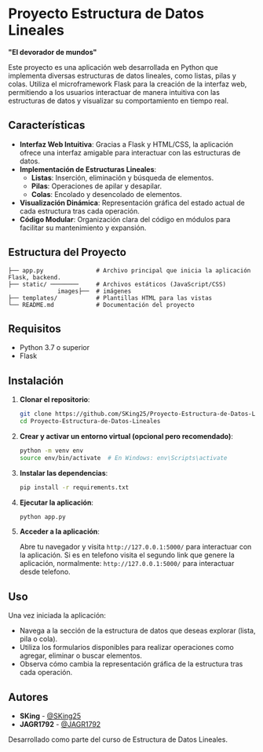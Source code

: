 # Proyecto Estructura de Datos Lineales

**"El devorador de mundos"**

Este proyecto es una aplicación web desarrollada en Python que implementa diversas estructuras de datos lineales, como listas, pilas y colas. 
Utiliza el microframework Flask para la creación de la interfaz web, permitiendo a los usuarios interactuar de manera intuitiva con las estructuras de datos y visualizar su comportamiento en tiempo real.

## Características

- **Interfaz Web Intuitiva**: Gracias a Flask y HTML/CSS, la aplicación ofrece una interfaz amigable para interactuar con las estructuras de datos.
- **Implementación de Estructuras Lineales**:
  - **Listas**: Inserción, eliminación y búsqueda de elementos.
  - **Pilas**: Operaciones de apilar y desapilar.
  - **Colas**: Encolado y desencolado de elementos.
- **Visualización Dinámica**: Representación gráfica del estado actual de cada estructura tras cada operación.
- **Código Modular**: Organización clara del código en módulos para facilitar su mantenimiento y expansión.

## Estructura del Proyecto

```
├── app.py               # Archivo principal que inicia la aplicación Flask, backend.
├── static/ ────────     # Archivos estáticos (JavaScript/CSS)
              images├──  # imágenes
├── templates/           # Plantillas HTML para las vistas
└── README.md            # Documentación del proyecto
```

## Requisitos

- Python 3.7 o superior
- Flask

## Instalación

1. **Clonar el repositorio**:

   ```bash
   git clone https://github.com/SKing25/Proyecto-Estructura-de-Datos-Lineales.git
   cd Proyecto-Estructura-de-Datos-Lineales
   ```

2. **Crear y activar un entorno virtual (opcional pero recomendado)**:

   ```bash
   python -m venv env
   source env/bin/activate  # En Windows: env\Scripts\activate
   ```

3. **Instalar las dependencias**:

   ```bash
   pip install -r requirements.txt
   ```

4. **Ejecutar la aplicación**:

   ```bash
   python app.py
   ```

5. **Acceder a la aplicación**:

   Abre tu navegador y visita `http://127.0.0.1:5000/` para interactuar con la aplicación.
   Si es en telefono visita el segundo link que genere la aplicación, normalmente: `http://127.0.0.1:5000/` para interactuar desde telefono.

## Uso

Una vez iniciada la aplicación:

- Navega a la sección de la estructura de datos que deseas explorar (lista, pila o cola).
- Utiliza los formularios disponibles para realizar operaciones como agregar, eliminar o buscar elementos.
- Observa cómo cambia la representación gráfica de la estructura tras cada operación.

## Autores

- **SKing** - [@SKing25](https://github.com/SKing25)
- **JAGR1792** - [@JAGR1792](https://github.com/JAGR1792)
  
Desarrollado como parte del curso de Estructura de Datos Lineales.

